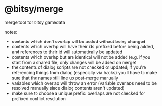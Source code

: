 # @bitsy/merge

merge tool for bitsy gamedata

notes:

- contents which don't overlap will be added without being changed
- contents which overlap will have their ids prefixed before being added, and references to their id will automatically be updated
- contents which overlap but are identical will not be added (e.g. if you start from a shared file, only changes will be added on merge)
- the contents of dialog scripts are not checked or updated; if you're referencing things from dialog (especially via hacks) you'll have to make sure that the names still line up post-merge manually
- variables which overlap will throw an error (variable overlaps need to be resolved manually since dialog contents aren't updated)
- make sure to choose a unique prefix: overlaps are not checked for prefixed conflict resolution

